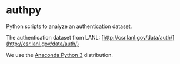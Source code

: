 authpy
======

Python scripts to analyze an authentication dataset.

The authentication dataset from LANL: [http://csr.lanl.gov/data/auth/](http://csr.lanl.gov/data/auth/) 

We use the [Anaconda Python 3](https://store.continuum.io/cshop/anaconda/) distribution.

